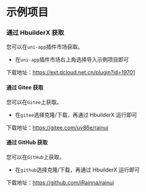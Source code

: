 # 示例项目

### 通过 HbuilderX 获取

您可以在`uni-app`插件市场获取。

- 在`uni-app`插件市场右上角选择导入示例项目即可

下载地址：https://ext.dcloud.net.cn/plugin?id=19701

#### 通过 Gitee 获取

您可以在`Gitee`上获取。

- 在`gitee`选择克隆/下载，再通过 HbuilderX 运行即可

下载地址：https://gitee.com/uv86e/rainui

#### 通过 GitHub 获取

您可以在`GitHub`上获取。

- 在`github`选择克隆/下载，再通过 HbuilderX 运行即可

下载地址：https://github.com/iRainna/rainui
